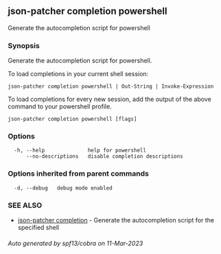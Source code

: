 ## json-patcher completion powershell

Generate the autocompletion script for powershell

### Synopsis

Generate the autocompletion script for powershell.

To load completions in your current shell session:

	json-patcher completion powershell | Out-String | Invoke-Expression

To load completions for every new session, add the output of the above command
to your powershell profile.


```
json-patcher completion powershell [flags]
```

### Options

```
  -h, --help              help for powershell
      --no-descriptions   disable completion descriptions
```

### Options inherited from parent commands

```
  -d, --debug   debug mode enabled
```

### SEE ALSO

* [json-patcher completion](json-patcher_completion.md)	 - Generate the autocompletion script for the specified shell

###### Auto generated by spf13/cobra on 11-Mar-2023
